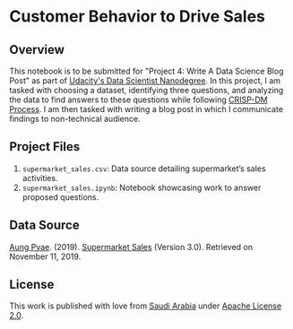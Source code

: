 # Customer Behavior to Drive Sales

## Overview
This notebook is to be submitted for "Project 4: Write A Data Science Blog Post" as part of [Udacity's Data Scientist Nanodegree](https://www.udacity.com/course/data-scientist-nanodegree). In this project, I am tasked with choosing a dataset, identifying three questions, and analyzing the data to find answers to these questions while following [CRISP-DM Process](https://www.ibm.com/support/knowledgecenter/en/SS3RA7_15.0.0/com.ibm.spss.crispdm.help/crisp_overview.htm). I am then tasked with writing a blog post in which I communicate findings to non-technical audience.

## Project Files
1. `supermarket_sales.csv`: Data source detailing supermarket’s sales activities.
2. `supermarket_sales.ipynb`: Notebook showcasing work to answer proposed questions.

## Data Source
[Aung Pyae](https://www.kaggle.com/aungpyaeap). (2019). [Supermarket Sales](https://www.kaggle.com/aungpyaeap/supermarket-sales) (Version 3.0). Retrieved on November 11, 2019.

## License
This work is published with love from [Saudi Arabia](https://www.visitsaudi.com/en) under [Apache License 2.0](https://github.com/alghsaleh/Customer-Behavior-to-Drive-Sales/blob/master/LICENSE).
